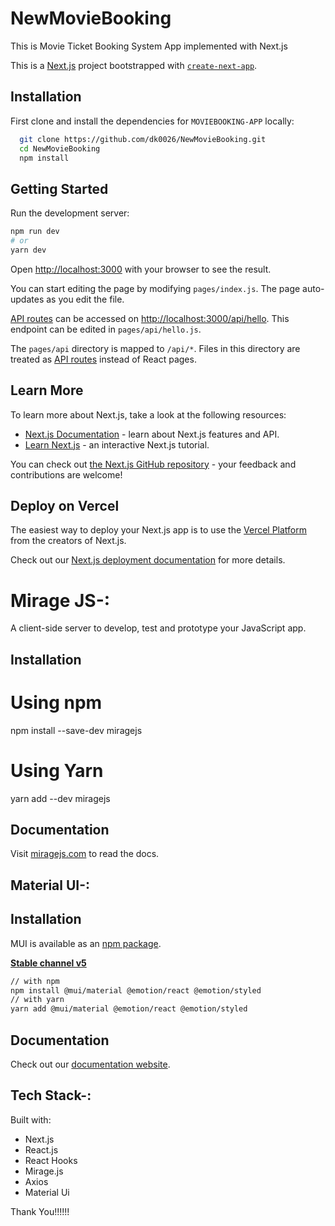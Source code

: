 # NewMovieBooking
This is Movie Ticket Booking System App implemented with Next.js

This is a [Next.js](https://nextjs.org/) project bootstrapped with [`create-next-app`](https://github.com/vercel/next.js/tree/canary/packages/create-next-app).

## Installation 

First clone and install the dependencies for `MOVIEBOOKING-APP` locally:

```bash 
  git clone https://github.com/dk0026/NewMovieBooking.git
  cd NewMovieBooking 
  npm install
```

## Getting Started

Run the development server:

```bash
npm run dev
# or
yarn dev
```

Open [http://localhost:3000](http://localhost:3000) with your browser to see the result.

You can start editing the page by modifying `pages/index.js`. The page auto-updates as you edit the file.

[API routes](https://nextjs.org/docs/api-routes/introduction) can be accessed on [http://localhost:3000/api/hello](http://localhost:3000/api/hello). This endpoint can be edited in `pages/api/hello.js`.

The `pages/api` directory is mapped to `/api/*`. Files in this directory are treated as [API routes](https://nextjs.org/docs/api-routes/introduction) instead of React pages.

## Learn More

To learn more about Next.js, take a look at the following resources:

- [Next.js Documentation](https://nextjs.org/docs) - learn about Next.js features and API.
- [Learn Next.js](https://nextjs.org/learn) - an interactive Next.js tutorial.

You can check out [the Next.js GitHub repository](https://github.com/vercel/next.js/) - your feedback and contributions are welcome!

## Deploy on Vercel

The easiest way to deploy your Next.js app is to use the [Vercel Platform](https://vercel.com/new?utm_medium=default-template&filter=next.js&utm_source=create-next-app&utm_campaign=create-next-app-readme) from the creators of Next.js.

Check out our [Next.js deployment documentation](https://nextjs.org/docs/deployment) for more details.

# Mirage JS-:

A client-side server to develop, test and prototype your JavaScript app.

## Installation
# Using npm
npm install --save-dev miragejs

# Using Yarn
yarn add --dev miragejs
## Documentation

Visit [miragejs.com](https://miragejs.com) to read the docs.

## Material UI-:
## Installation

MUI is available as an [npm package](https://www.npmjs.com/package/@mui/material).

**[Stable channel v5](https://mui.com/)**

```sh
// with npm
npm install @mui/material @emotion/react @emotion/styled
// with yarn
yarn add @mui/material @emotion/react @emotion/styled
```
## Documentation

Check out our [documentation website](https://mui.com/).

## Tech Stack-:
Built with:

* Next.js
* React.js
* React Hooks
* Mirage.js
* Axios
* Material Ui

Thank You!!!!!!

